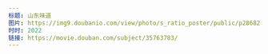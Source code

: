 ```yaml
---
标题: 山东味道
图片: https://img9.doubanio.com/view/photo/s_ratio_poster/public/p2868236224.jpg
时时: 2022
链接: https://movie.douban.com/subject/35763783/
---
```

